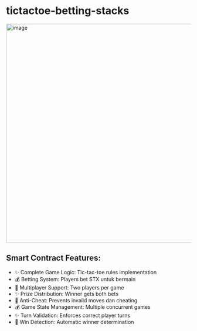 # tictactoe-betting-stacks
<img width="1365" height="599" alt="image" src="https://github.com/user-attachments/assets/3f8eab23-f797-40da-838a-c17474dadd4a" />

## Smart Contract Features:
- ✨ Complete Game Logic: Tic-tac-toe rules implementation
- 💰 Betting System: Players bet STX untuk bermain
- 👥 Multiplayer Support: Two players per game
- ✨ Prize Distribution: Winner gets both bets
- 🔗 Anti-Cheat: Prevents invalid moves dan cheating
- 💰 Game State Management: Multiple concurrent games
- ✨ Turn Validation: Enforces correct player turns
- 🎯 Win Detection: Automatic winner determination
